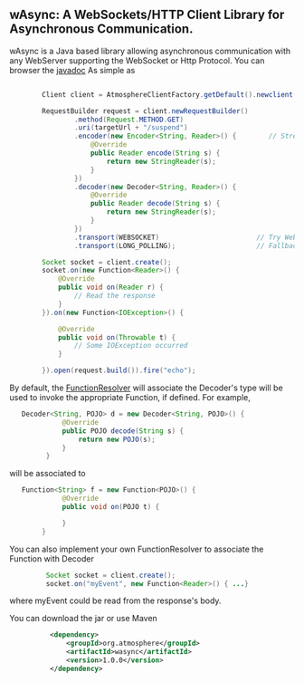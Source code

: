 ## wAsync: A WebSockets/HTTP Client Library for Asynchronous Communication.

wAsync is a Java based library allowing asynchronous communication with any WebServer supporting the WebSocket or Http Protocol.
You can browser the [javadoc](http://atmosphere.github.com/wasync/apidocs/) As simple as

```java

        Client client = AtmosphereClientFactory.getDefault().newclient();

        RequestBuilder request = client.newRequestBuilder()
                .method(Request.METHOD.GET)
                .uri(targetUrl + "/suspend")
                .encoder(new Encoder<String, Reader>() {        // Stream the request body
                    @Override
                    public Reader encode(String s) {
                        return new StringReader(s);
                    }
                })
                .decoder(new Decoder<String, Reader>() {
                    @Override
                    public Reader decode(String s) {
                        return new StringReader(s);
                    }
                })
                .transport(WEBSOCKET)                        // Try WebSocket
                .transport(LONG_POLLING);                    // Fallback to Long-Polling

        Socket socket = client.create();
        socket.on(new Function<Reader>() {
            @Override
            public void on(Reader r) {
                // Read the response
            }
        }).on(new Function<IOException>() {

            @Override
            public void on(Throwable t) {
                // Some IOException occurred
            }

        }).open(request.build()).fire("echo");
```
By default, the [FunctionResolver](http://atmosphere.github.com/wasync/apidocs/org/atmosphere/wasync/FunctionResolver.html) will associate the Decoder's type will be used to invoke the appropriate Function, if defined. For
example,

```java
   Decoder<String, POJO> d = new Decoder<String, POJO>() {
             @Override
             public POJO decode(String s) {
                 return new POJO(s);
             }
         }
```
will be associated to
```java
   Function<String> f = new Function<POJO>() {
             @Override
             public void on(POJO t) {

             }
        }
```
You can also implement your own FunctionResolver to associate the Function with Decoder
```java
         Socket socket = client.create();
         socket.on("myEvent", new Function<Reader>() { ...}
```
where myEvent could be read from the response's body.


You can download the jar or use Maven
```xml
          <dependency>
              <groupId>org.atmosphere</groupId>
              <artifactId>wasync</artifactId>
              <version>1.0.0</version>
          </dependency>

```